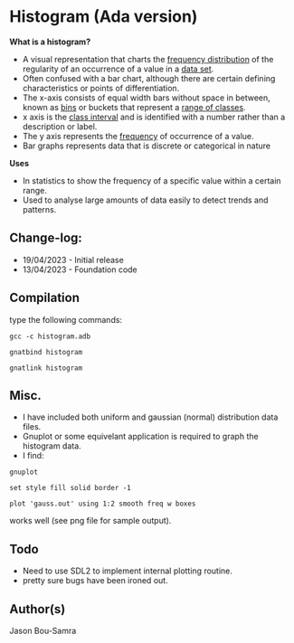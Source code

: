 # Histogram (Ada version)

**What is a histogram?**

* A visual representation that charts the <ins>frequency distribution</ins> of the regularity of an occurrence of a value in a <ins>data set</ins>.
* Often confused with a bar chart, although there are certain defining characteristics or points of differentiation.
* The x-axis consists of equal width bars without space in between, known as <ins>bins</ins> or buckets that represent a <ins>range of classes</ins>.
* x axis is the <ins>class interval</ins> and is identified with a number rather than a description or label.
* The y axis represents the <ins>frequency</ins> of occurrence of a value.
* Bar graphs represents data that is discrete or categorical in nature

**Uses**
* In statistics to show the frequency of a specific value within a certain range.
* Used to analyse large amounts of data easily to detect trends and patterns. 

## Change-log:

* 19/04/2023 - Initial release
* 13/04/2023 - Foundation code

## Compilation
type the following commands:

`gcc -c histogram.adb`

`gnatbind histogram`

`gnatlink histogram`


## Misc.
* I have included both uniform and gaussian (normal) distribution data files.
* Gnuplot or some equivelant application is required to graph the histogram data.
* I find:

`gnuplot`

`set style fill solid border -1 `

`plot 'gauss.out' using 1:2 smooth freq w boxes`

works well (see png file for sample output).


## Todo
* Need to use SDL2 to implement internal plotting routine.
* pretty sure bugs have been ironed out.

## Author(s)
Jason Bou-Samra

